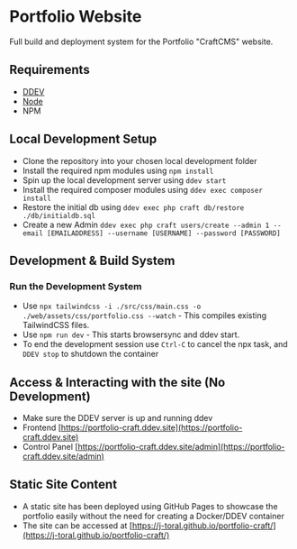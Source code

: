 # Portfolio Website

Full build and deployment system for the Portfolio "CraftCMS" website.

## Requirements

- [DDEV](https://ddev.com/get-started/)
- [Node](https://nodejs.org/en/download)
- NPM

## Local Development Setup

- Clone the repository into your chosen local development folder
- Install the required npm modules using `npm install`
- Spin up the local development server using `ddev start`
- Install the required composer modules using `ddev exec composer install`
- Restore the initial db using `ddev exec php craft db/restore ./db/initialdb.sql`
- Create a new Admin `ddev exec php craft users/create --admin 1 --email [EMAILADDRESS] --username [USERNAME] --password [PASSWORD]`

## Development & Build System

### Run the Development System

- Use `npx tailwindcss -i ./src/css/main.css -o ./web/assets/css/portfolio.css --watch` - This compiles existing TailwindCSS files.
- Use `npm run dev` - This starts browsersync and ddev start.
- To end the development session use `Ctrl-C` to cancel the npx task, and `DDEV stop` to shutdown the container

## Access & Interacting with the site (No Development)

- Make sure the DDEV server is up and running ddev
- Frontend [https://portfolio-craft.ddev.site](https://portfolio-craft.ddev.site)
- Control Panel [https://portfolio-craft.ddev.site/admin](https://portfolio-craft.ddev.site/admin)

## Static Site Content

- A static site has been deployed using GitHub Pages to showcase the portfolio easily without the need for creating a Docker/DDEV container
- The site can be accessed at [https://j-toral.github.io/portfolio-craft/](https://j-toral.github.io/portfolio-craft/)

